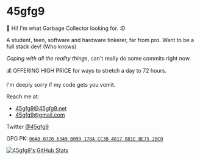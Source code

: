 # 45gfg9

👋 Hi! I'm what Garbage Collector looking for. :D

A student, teen, software and hardware tinkerer, far from pro.
Want to be a full stack dev! (Who knows)

*Coping with all the reality things*, can't really do some commits right now.

💰 OFFERING HIGH PRICE for ways to stretch a day to 72 hours.

I'm deeply sorry if my code gets you vomit.

Reach me at:
* 45gfg9@45gfg9.net
* 45gfg9@gmail.com

Twitter [@45gfg9](https://twitter.com/45gfg9)

GPG PK: [`06A0 0720 6349 B099 178A CC3B 4817 881E BE75 2BC0`](https://github.com/45gfg9.gpg)

[![45gfg9's GitHub Stats](https://github-readme-stats.vercel.app/api?username=45gfg9&include_all_commits=true&show_icons=true&theme=dark)](https://github.com/anuraghazra/github-readme-stats)
